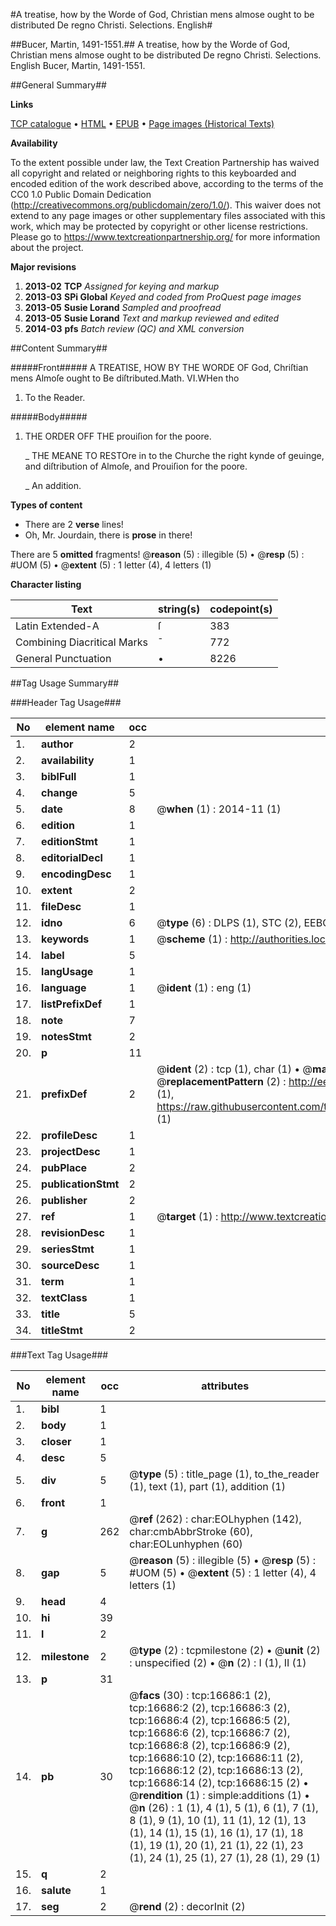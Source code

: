 #A treatise, how by the Worde of God, Christian mens almose ought to be distributed De regno Christi. Selections. English#

##Bucer, Martin, 1491-1551.##
A treatise, how by the Worde of God, Christian mens almose ought to be distributed
De regno Christi. Selections. English
Bucer, Martin, 1491-1551.

##General Summary##

**Links**

[TCP catalogue](http://www.ota.ox.ac.uk/tcp/)  • 
[HTML](http://tei.it.ox.ac.uk/tcp/Texts-HTML/free/A17/A17086.html)  • 
[EPUB](http://tei.it.ox.ac.uk/tcp/Texts-EPUB/free/A17/A17086.epub) • 
[Page images (Historical Texts)](https://historicaltexts.jisc.ac.uk/eebo-99851415e)

**Availability**

To the extent possible under law, the Text Creation Partnership has waived all copyright and related or neighboring rights to this keyboarded and encoded edition of the work described above, according to the terms of the CC0 1.0 Public Domain Dedication (http://creativecommons.org/publicdomain/zero/1.0/). This waiver does not extend to any page images or other supplementary files associated with this work, which may be protected by copyright or other license restrictions. Please go to https://www.textcreationpartnership.org/ for more information about the project.

**Major revisions**

1. __2013-02__ __TCP__ *Assigned for keying and markup*
1. __2013-03__ __SPi Global__ *Keyed and coded from ProQuest page images*
1. __2013-05__ __Susie Lorand__ *Sampled and proofread*
1. __2013-05__ __Susie Lorand__ *Text and markup reviewed and edited*
1. __2014-03__ __pfs__ *Batch review (QC) and XML conversion*

##Content Summary##

#####Front#####
A TREATISE, HOW BY THE WORDE OF God, Chriſtian mens Almoſe ought to Be diſtributed.Math. VI.WHen tho
1. To the Reader.

#####Body#####

1. THE ORDER OFF THE prouiſion for the poore.

    _ THE MEANE TO RESTOre in to the Churche the right kynde of geuinge, and diſtribution of Almoſe, and Prouiſion for the poore.

    _ An addition.

**Types of content**

  * There are 2 **verse** lines!
  * Oh, Mr. Jourdain, there is **prose** in there!

There are 5 **omitted** fragments! 
 @__reason__ (5) : illegible (5)  •  @__resp__ (5) : #UOM (5)  •  @__extent__ (5) : 1 letter (4), 4 letters (1)

**Character listing**


|Text|string(s)|codepoint(s)|
|---|---|---|
|Latin Extended-A|ſ|383|
|Combining             Diacritical Marks|̄|772|
|General Punctuation|•|8226|

##Tag Usage Summary##

###Header Tag Usage###

|No|element name|occ|attributes|
|---|---|---|---|
|1.|__author__|2||
|2.|__availability__|1||
|3.|__biblFull__|1||
|4.|__change__|5||
|5.|__date__|8| @__when__ (1) : 2014-11 (1)|
|6.|__edition__|1||
|7.|__editionStmt__|1||
|8.|__editorialDecl__|1||
|9.|__encodingDesc__|1||
|10.|__extent__|2||
|11.|__fileDesc__|1||
|12.|__idno__|6| @__type__ (6) : DLPS (1), STC (2), EEBO-CITATION (1), PROQUEST (1), VID (1)|
|13.|__keywords__|1| @__scheme__ (1) : http://authorities.loc.gov/ (1)|
|14.|__label__|5||
|15.|__langUsage__|1||
|16.|__language__|1| @__ident__ (1) : eng (1)|
|17.|__listPrefixDef__|1||
|18.|__note__|7||
|19.|__notesStmt__|2||
|20.|__p__|11||
|21.|__prefixDef__|2| @__ident__ (2) : tcp (1), char (1)  •  @__matchPattern__ (2) : ([0-9\-]+):([0-9IVX]+) (1), (.+) (1)  •  @__replacementPattern__ (2) : http://eebo.chadwyck.com/downloadtiff?vid=$1&page=$2 (1), https://raw.githubusercontent.com/textcreationpartnership/Texts/master/tcpchars.xml#$1 (1)|
|22.|__profileDesc__|1||
|23.|__projectDesc__|1||
|24.|__pubPlace__|2||
|25.|__publicationStmt__|2||
|26.|__publisher__|2||
|27.|__ref__|1| @__target__ (1) : http://www.textcreationpartnership.org/docs/. (1)|
|28.|__revisionDesc__|1||
|29.|__seriesStmt__|1||
|30.|__sourceDesc__|1||
|31.|__term__|1||
|32.|__textClass__|1||
|33.|__title__|5||
|34.|__titleStmt__|2||


###Text Tag Usage###

|No|element name|occ|attributes|
|---|---|---|---|
|1.|__bibl__|1||
|2.|__body__|1||
|3.|__closer__|1||
|4.|__desc__|5||
|5.|__div__|5| @__type__ (5) : title_page (1), to_the_reader (1), text (1), part (1), addition (1)|
|6.|__front__|1||
|7.|__g__|262| @__ref__ (262) : char:EOLhyphen (142), char:cmbAbbrStroke (60), char:EOLunhyphen (60)|
|8.|__gap__|5| @__reason__ (5) : illegible (5)  •  @__resp__ (5) : #UOM (5)  •  @__extent__ (5) : 1 letter (4), 4 letters (1)|
|9.|__head__|4||
|10.|__hi__|39||
|11.|__l__|2||
|12.|__milestone__|2| @__type__ (2) : tcpmilestone (2)  •  @__unit__ (2) : unspecified (2)  •  @__n__ (2) : I (1), II (1)|
|13.|__p__|31||
|14.|__pb__|30| @__facs__ (30) : tcp:16686:1 (2), tcp:16686:2 (2), tcp:16686:3 (2), tcp:16686:4 (2), tcp:16686:5 (2), tcp:16686:6 (2), tcp:16686:7 (2), tcp:16686:8 (2), tcp:16686:9 (2), tcp:16686:10 (2), tcp:16686:11 (2), tcp:16686:12 (2), tcp:16686:13 (2), tcp:16686:14 (2), tcp:16686:15 (2)  •  @__rendition__ (1) : simple:additions (1)  •  @__n__ (26) : 1 (1), 4 (1), 5 (1), 6 (1), 7 (1), 8 (1), 9 (1), 10 (1), 11 (1), 12 (1), 13 (1), 14 (1), 15 (1), 16 (1), 17 (1), 18 (1), 19 (1), 20 (1), 21 (1), 22 (1), 23 (1), 24 (1), 25 (1), 27 (1), 28 (1), 29 (1)|
|15.|__q__|2||
|16.|__salute__|1||
|17.|__seg__|2| @__rend__ (2) : decorInit (2)|
